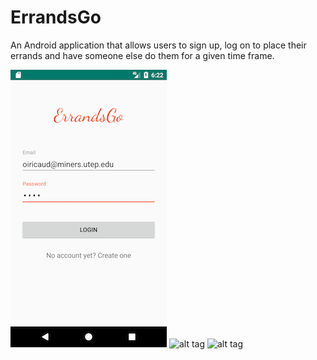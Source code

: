 # ErrandsGo
An Android application that allows users to sign up, log on to place their errands and have someone else do them for a given time frame.

![alt tag](Screenshots/Login.png "Login") ![alt tag](Screenshots/Menu.png "Menu") ![alt tag](Screenshots/WeeklyCount.png "Pl") 

